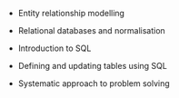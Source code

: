 -   Entity relationship modelling
    
-   Relational databases and normalisation
    
-   Introduction to SQL
    
-   Defining and updating tables using SQL
    
-   Systematic approach to problem solving